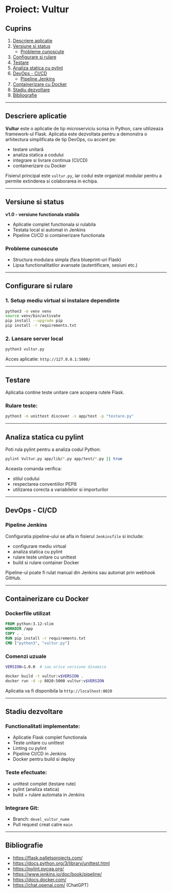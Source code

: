 # Proiect: Vultur

## Cuprins
1. [Descriere aplicatie](#descriere-aplicatie)
2. [Versiune si status](#versiune-si-status)
    - [Probleme cunoscute](#probleme-cunoscute)
3. [Configurare si rulare](#configurare-si-rulare)
4. [Testare](#testare)
5. [Analiza statica cu pylint](#analiza-statica-cu-pylint)
6. [DevOps - CI/CD](#devops---cicd)
    - [Pipeline Jenkins](#pipeline-jenkins)
7. [Containerizare cu Docker](#containerizare-cu-docker)
8. [Stadiu dezvoltare](#stadiu-dezvoltare)
9. [Bibliografie](#bibliografie)

---

## Descriere aplicatie

**Vultur** este o aplicatie de tip microserviciu scrisa in Python, care utilizeaza framework-ul Flask. Aplicatia este dezvoltata pentru a demonstra o arhitectura simplificata de tip DevOps, cu accent pe:
- testare unitară
- analiza statica a codului
- integrare si livrare continua (CI/CD)
- containerizare cu Docker

Fisierul principal este `vultur.py`, iar codul este organizat modular pentru a permite extinderea si colaborarea in echipa.

---

## Versiune si status

**v1.0 - versiune functionala stabila**
- Aplicatie complet functionala si rulabila
- Testata local si automat in Jenkins
- Pipeline CI/CD si containerizare functionala

### Probleme cunoscute
- Structura modulara simpla (fara blueprint-uri Flask)
- Lipsa functionalitatilor avansate (autentificare, sesiuni etc.)

---

## Configurare si rulare

### 1. Setup mediu virtual si instalare dependinte
```bash
python3 -m venv venv
source venv/bin/activate
pip install --upgrade pip
pip install -r requirements.txt
```

### 2. Lansare server local
```bash
python3 vultur.py
```
Acces aplicatie: `http://127.0.0.1:5000/`

---

## Testare

Aplicatia contine teste unitare care acopera rutele Flask.

### Rulare teste:
```bash
python3 -m unittest discover -s app/test -p "testare.py"
```

---

## Analiza statica cu pylint

Poti rula pylint pentru a analiza codul Python:
```bash
pylint Vultur.py app/lib/*.py app/test/*.py || true
```

Aceasta comanda verifica:
- stilul codului
- respectarea conventiilor PEP8
- utilizarea corecta a variabilelor si importurilor

---

## DevOps - CI/CD

### Pipeline Jenkins

Configuratia pipeline-ului se afla in fisierul `Jenkinsfile` si include:
- configurare mediu virtual
- analiza statica cu pylint
- rulare teste unitare cu unittest
- build si rulare container Docker

Pipeline-ul poate fi rulat manual din Jenkins sau automat prin webhook GitHub.

---

## Containerizare cu Docker

### Dockerfile utilizat
```Dockerfile
FROM python:3.12-slim
WORKDIR /app
COPY . .
RUN pip install -r requirements.txt
CMD ["python3", "vultur.py"]
```

### Comenzi uzuale
```bash
VERSION=1.0.0  # sau orice versiune dinamica

docker build -t vultur:v$VERSION .
docker run -d -p 8020:5000 vultur:v$VERSION
```

Aplicatia va fi disponibila la `http://localhost:8020`

---

## Stadiu dezvoltare

### Functionalitati implementate:
- Aplicatie Flask complet functionala
- Teste unitare cu unittest
- Linting cu pylint
- Pipeline CI/CD in Jenkins
- Docker pentru build si deploy

### Teste efectuate:
- unittest complet (testare rute)
- pylint (analiza statica)
- build + rulare automata in Jenkins

### Integrare Git:
- Branch: `devel_vultur_nume`
- Pull request creat catre `main`

---

## Bibliografie
- https://flask.palletsprojects.com/
- https://docs.python.org/3/library/unittest.html
- https://pylint.pycqa.org/
- https://www.jenkins.io/doc/book/pipeline/
- https://docs.docker.com/
- https://chat.openai.com/ (ChatGPT)

